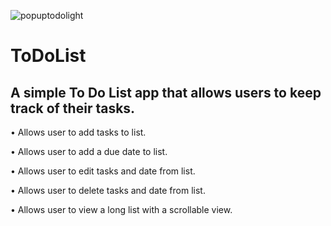 ![popuptodolight](https://user-images.githubusercontent.com/59205692/137175850-c3429bbf-1f96-42ea-a1df-c21500fb7c5c.gif)
# ToDoList

A simple To Do List app that allows users to keep track of their tasks.
-----------
• Allows user to add tasks to list.

• Allows user to add a due date to list.

• Allows user to edit tasks and date from list.

• Allows user to delete tasks and date from list. 

• Allows user to view a long list with a scrollable view.




